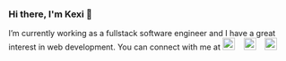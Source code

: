 ### Hi there, I'm Kexi 👋

I’m currently working as a fullstack software engineer and I have a great interest in web development. You can connect with me at
[<img alt="Kexi | Twitter" width="22" src="https://cdn.jsdelivr.net/npm/simple-icons@3.13.0/icons/twitter.svg" />](https://twitter.com/DangKexi) &nbsp;&nbsp;
[<img alt="Kexi | LinkedIn" width="22" src="https://cdn.jsdelivr.net/npm/simple-icons@3.13.0/icons/linkedin.svg" />](https://linkedin.com/in/dangkexi) &nbsp;&nbsp;
[<img alt="Kexi | Weibo" width="22" src="https://cdn.jsdelivr.net/npm/simple-icons@3.13.0/icons/sinaweibo.svg" />](https://weibo.com/dangkexi) &nbsp;&nbsp;
